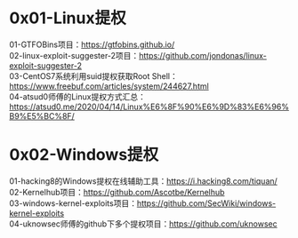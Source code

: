 # 0x01-Linux提权
01-GTFOBins项目：https://gtfobins.github.io/  
02-linux-exploit-suggester-2项目：https://github.com/jondonas/linux-exploit-suggester-2  
03-CentOS7系统利用suid提权获取Root Shell：https://www.freebuf.com/articles/system/244627.html  
04-atsud0师傅的Linux提权方式汇总：https://atsud0.me/2020/04/14/Linux%E6%8F%90%E6%9D%83%E6%96%B9%E5%BC%8F/  

# 0x02-Windows提权
01-hacking8的Windows提权在线辅助工具：https://i.hacking8.com/tiquan/  
02-Kernelhub项目：https://github.com/Ascotbe/Kernelhub  
03-windows-kernel-exploits项目：https://github.com/SecWiki/windows-kernel-exploits  
04-uknowsec师傅的github下多个提权项目：https://github.com/uknowsec  
